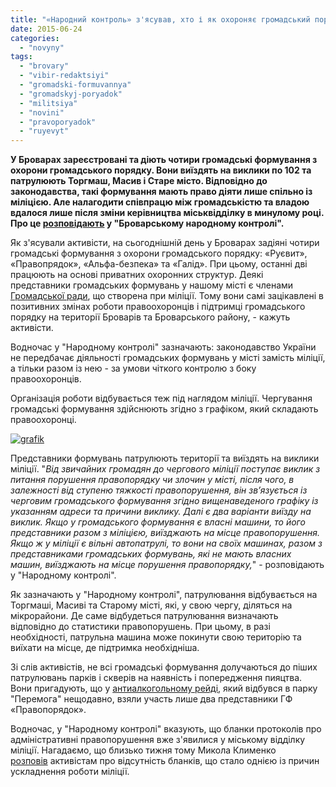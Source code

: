 ```yaml
---
title: "«Народний контроль» з'ясував, хто і як охороняє громадський порядок у Броварах"
date: 2015-06-24
categories: 
  - "novyny"
tags: 
  - "brovary"
  - "vibir-redaktsiyi"
  - "gromadski-formuvannya"
  - "gromadskyj-poryadok"
  - "militsiya"
  - "novini"
  - "pravoporyadok"
  - "ruyevyt"
---
```


**У Броварах зареєстровані та діють чотири громадські формування з охорони громадського порядку. Вони виїздять на виклики по 102 та патрулюють Торгмаш, Масив і Старе місто. Відповідно до законодавства, такі формування мають право діяти лише спільно із міліцією. Але налагодити співпрацю між громадськістю та владою вдалося лише після зміни керівництва міськвідділку в минулому році. Про це [розповідають](http://nk.mybrovary.com/brovarski-gromadski-formuvannya-po-ohoroni-pravoporyadku/) у "Броварському народному контролі".**

Як з'ясували активісти, на сьогоднішній день у Броварах задіяні чотири громадські формування з охорони громадського порядку: «Руєвит», «Правопрядок», «Альфа-безпека» та «Галід». При цьому, останні дві працюють на основі приватних охоронних структур. Деякі представники громадських формувань у нашому місті є членами [Громадської ради](https://mpz.brovary.org/gromadsku-radu-pri-brovarskiy-militsiyi-ocholiv-zhurnalist-andriy-kachor/), що створена при міліції. Тому вони самі зацікавлені в позитивних змінах роботи правоохоронців і підтримці громадського порядку на території Броварів та Броварського району, - кажуть активісти.

Водночас у "Народному контролі" зазначають: законодавство України не передбачає діяльності громадських формувань у місті замість міліції, а тільки разом із нею - за умови чіткого контролю з боку правоохоронців.

Організація роботи відбувається теж під наглядом міліції. Чергування громадські формування здійснюють згідно з графіком, який складають правоохоронці.

[![grafik](https://mpz.brovary.org/wp-content/uploads/2015/06/grafik.jpg)](https://mpz.brovary.org/wp-content/uploads/2015/06/grafik.jpg)

Представники формувань патрулюють території та виїздять на виклики міліції. "_Від звичайних громадян до чергового міліції поступає виклик з питання порушення правопорядку чи злочин у місті, після чого, в залежності від ступеню тяжкості правопорушення, він зв’язується із черговим громадського формування згідно вищенаведеного графіку із указанням адреси та причини виклику. Далі є два варіанти виїзду на виклик. Якщо у громадського формування є власні машини, то його представники разом з міліцією, виїзджають на місце правопорушення. Якщо ж у міліції є вільні автопатрулі, то вони на своїх машинах, разом з представниками громадських формувань, які не мають власних машин, виїзджають на місце порушення правопорядку,_" - розповідають у "Народному контролі".

Як зазначають у "Народному контролі", патрулювання відбувається на Торгмаші, Масиві та Старому місті, які, у свою чергу, діляться на мікрорайони. Де саме відбудеться патрулювання визначають відповідно до статистики правопорушень. При цьому, в разі необхідності, патрульна машина може покинути свою територію та виїхати на місце, де підтримка необхідніша.

Зі слів активістів, не всі громадські формування долучаються до піших патрулювань парків і скверів на наявність і попередження пияцтва. Вони пригадують, що у [антиалкогольному рейді](https://mpz.brovary.org/u-parku-peremoga-vidbuvsya-antyalkogolnyj-rejd/), який відбувся в парку "Перемога" нещодавно, взяли участь лише два представники ГФ «Правопорядок».

Водночас, у "Народному контролі" вказують, що бланки протоколів про адміністративні правопорушення вже з'явилися у міському відділку міліції. Нагадаємо, що близько тижня тому Микола Клименко [розповів](https://mpz.brovary.org/u-militsiyi-poyasnyly-chomu-ne-vyrishuyetsya-problema-rozpyttya-alkogolyu-ta-kurinnya-v-gromadskyh-mistsyah/) активістам про відсутність бланків, що стало однією із причин ускладнення роботи міліції.
